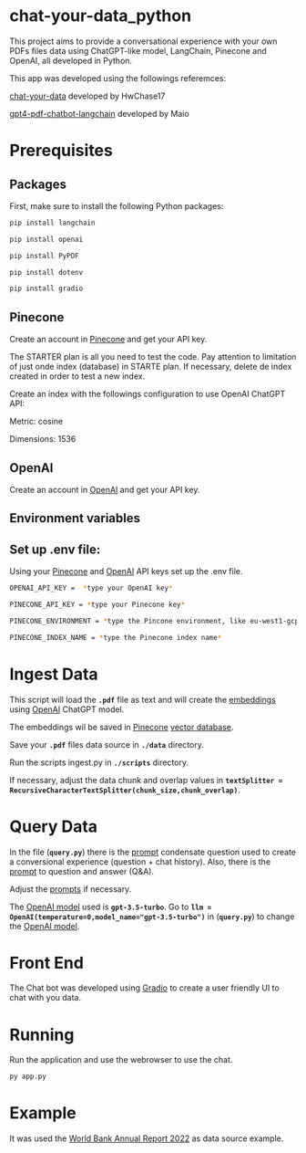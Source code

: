 # chat-your-data_python

This project aims to provide a conversational experience with your own PDFs files data using ChatGPT-like model, LangChain, Pinecone and OpenAI, all developed in Python.

This app was developed using the followings referemces:

[chat-your-data](https://github.com/hwchase17/chat-your-data) developed by HwChase17

[gpt4-pdf-chatbot-langchain](https://github.com/mayooear/gpt4-pdf-chatbot-langchain) developed by Maio


# Prerequisites

## Packages

First, make sure to install the following Python packages:

```bash
pip install langchain
```
```bash
pip install openai
```
```bash
pip install PyPDF
```
```bash
pip install dotenv
```
```bash
pip install gradio
```

## Pinecone

Create an account in [Pinecone](http://pinecones.io) and get your API key.

The STARTER plan is all you need to test the code. Pay attention to limitation of just onde index (database) in STARTE plan. If necessary, delete de index created in order to test a new index.

Create an index with the followings configuration to use OpenAI ChatGPT API:

Metric: cosine

Dimensions: 1536

## OpenAI

Create an account in [OpenAI](https://openai.com) and get your API key.

## Environment variables

## Set up .env file:

Using your [Pinecone](http://pinecones.io) and [OpenAI](https://openai.com) API keys set up the .env file.


```bash
OPENAI_API_KEY =  *type your OpenAI key*

PINECONE_API_KEY = *type your Pinecone key*

PINECONE_ENVIRONMENT = *type the Pincone environment, like eu-west1-gcp*

PINECONE_INDEX_NAME = *type the Pinecone index name*
```

# Ingest Data

This script will load the **`.pdf`** file as text and will create the [embeddings](https://towardsdatascience.com/neural-network-embeddings-explained-4d028e6f0526) using [OpenAI](https://openai.com) ChatGPT model.

The embeddings wil be saved in [Pinecone](http://pinecones.io) [vector database](https://www.pinecone.io/learn/vector-database/#:~:text=A%20vector%20database%20indexes%20and,vector%20noun).

Save your **`.pdf`**  files data source in **`./data`** directory.

Run the scripts ingest.py in **`./scripts`** directory.

If necessary, adjust the data chunk and overlap values in **`textSplitter = RecursiveCharacterTextSplitter(chunk_size,chunk_overlap)`**.

# Query Data

In the file  (**`query.py`**) there is the [prompt](https://en.wikipedia.org/wiki/Prompt_engineering) condensate question used to create a conversional experience (question + chat history). Also, there is the [prompt](https://en.wikipedia.org/wiki/Prompt_engineering) to question and answer (Q&A).

Adjust the [prompts](https://en.wikipedia.org/wiki/Prompt_engineering) if necessary.

The [OpenAI model](https://platform.openai.com/docs/models) used is **`gpt-3.5-turbo`**. Go to  **`llm = OpenAI(temperature=0,model_name="gpt-3.5-turbo")`** in (**`query.py`**) to change the [OpenAI model](https://platform.openai.com/docs/models).

# Front End

The Chat bot was developed using [Gradio](https://gradio.app) to create a user friendly UI to chat with you data.

# Running

Run the application and use the webrowser to use the chat.

```bash
py app.py
```

# Example

It was used the [World Bank Annual Report 2022](https://www.worldbank.org/en/about/annual-report#anchor-annual) as data source example.

